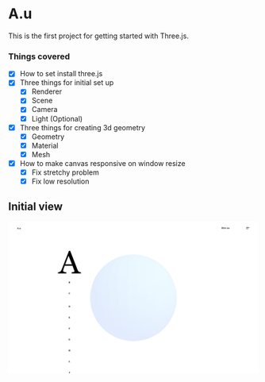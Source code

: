 # A.u

This is the first project for getting started with Three.js.

### Things covered

- [x] How to set install three.js
- [x] Three things for initial set up
  - [x] Renderer
  - [x] Scene
  - [x] Camera
  - [x] Light (Optional)
- [x] Three things for creating 3d geometry
  - [x] Geometry
  - [x] Material
  - [x] Mesh
- [x] How to make canvas responsive on window resize
  - [x] Fix stretchy problem
  - [x] Fix low resolution

## Initial view

![screenshot 1](screenshots/screenshot-1.png)
